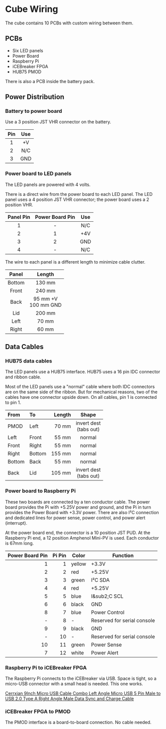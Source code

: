 # Cube Wiring

The cube contains 10 PCBs with custom wiring between them.

## PCBs

 * Six LED panels
 * Power Board
 * Raspberry Pi
 * iCEBreaker FPGA
 * HUB75 PMOD

There is also a PCB inside the battery pack.

## Power Distribution

### Battery to power board

Use a 3 position JST VHR connector on the battery.

 Pin | Use
:---:|:---:
  1  | +V
  2  | N/C
  3  | GND


### Power board to LED panels

The LED panels are powered with 4 volts.

There is a direct wire from the power board to each LED panel.
The LED panel uses a 4 position JST VHR connector; the power board
uses a 2 position VHR.

 Panel Pin | Power Board Pin | Use
:---------:|:---------------:|:---:
     1     |       \-        | N/C
     2     |        1        | +4V
     3     |        2        | GND
     4     |       \-        | N/C

The wire to each panel is a different length to minimize cable clutter.

 Panel | Length
:-----:|:------:
Bottom | 130 mm
Front  | 240 mm
Back   |  95 mm +V<br>100 mm GND
Lid    | 200 mm
Left   |  70 mm
Right  |  60 mm

## Data Cables

### HUB75 data cables

The LED panels use a HUB75 interface.  HUB75 uses a 16 pin IDC
connector and ribbon cable.

Most of the LED panels use a "normal" cable where both IDC connectors
are on the same side of the ribbon.  But for mechanical reasons, two
of the cables have one connector upside down.  On all cables, pin 1
is connected to pin 1.

 From   | To     | Length | Shape
:-------|:-------|-------:|:-----:
 PMOD   | Left   |  70 mm | invert dest<br>(tabs out)
 Left   | Front  |  55 mm | normal
 Front  | Right  |  55 mm | normal
 Right  | Bottom | 155 mm | normal
 Bottom | Back   |  55 mm | normal
 Back   | Lid    | 105 mm | invert dest<br>(tabs out)



### Power board to Raspberry Pi

These two boards are connected by a ten conductor cable.
The power board provides the Pi with +5.25V power and ground,
and the Pi in turn provides the Power Board with +3.3V power.
There are also I&sup2;C connection and dedicated lines
for power sense, power control, and power alert (interrupt).

At the power board end, the connector is a 10 position JST PUD.
At the Raspberry Pi end, a 12 position Amphenol Mini-PV is used.
Each conductor is 67mm long.


Power Board Pin | Pi Pin | Color  | Function
---------------:|-------:|--------|----------
            1   |    1   | yellow | +3.3V
            2   |    2   | red    | +5.25V
            3   |    3   | green  | I&sup2;C SDA
            4   |    4   | red    | +5.25V
            5   |    5   | blue   | I&sub2;C SCL
            6   |    6   | black  | GND
            8   |    7   | blue   | Power Control
           \-   |    8   | \-     | Reserved for serial console
            9   |    9   | black  | GND
           \-   |   10   | \-     | Reserved for serial console
           10   |   11   | green  | Power Sense
            7   |   12   | white  | Power Alert



### Raspberry Pi to iCEBreaker FPGA

The Raspberry Pi connects to the iCEBreaker via USB.  Space is tight,
so a micro-USB connector with a small head is needed.  This one works.

[Cerrxian 9Inch Micro USB Cable Combo Left Angle Micro USB 5 Pin Male
to USB 2.0 Type A Right Angle Male Data Sync and Charge Cable](https://www.amazon.com/Cerrxian-Charge-Samsung-Motorola-Android/dp/B07P76Q8C2)


### iCEBreaker FPGA to PMOD

The PMOD interface is a board-to-board connection.  No cable needed.
